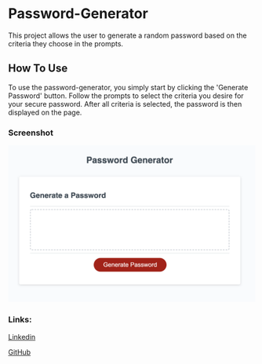 # Password-Generator

This project allows the user to generate a random password based on the criteria they choose in the prompts.


## How To Use

To use the password-generator, you simply start by clicking the 'Generate Password' button. Follow the prompts to select the criteria you desire for your secure password. After all criteria is selected, the password is then displayed on the page.

### Screenshot

![password-generator](./Assets/password-generator-screenshot.png)

### Links:
[Linkedin](https://www.linkedin.com/in/cdfox/)

[GitHub](https://github.com/CFox2019)
